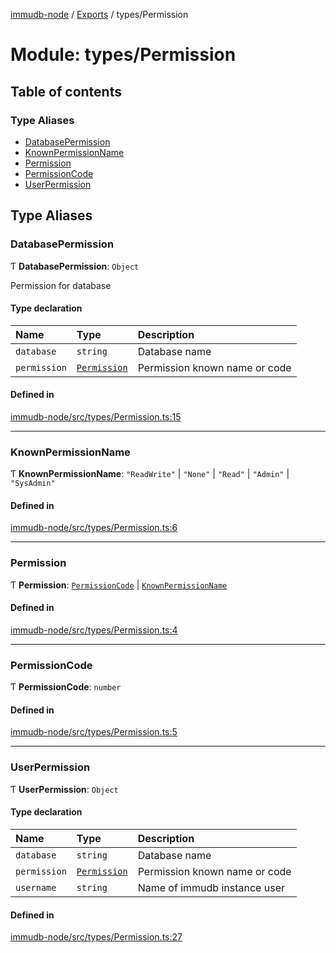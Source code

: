 [immudb-node](../README.md) / [Exports](../modules.md) / types/Permission

# Module: types/Permission

## Table of contents

### Type Aliases

- [DatabasePermission](types_Permission.md#databasepermission)
- [KnownPermissionName](types_Permission.md#knownpermissionname)
- [Permission](types_Permission.md#permission)
- [PermissionCode](types_Permission.md#permissioncode)
- [UserPermission](types_Permission.md#userpermission)

## Type Aliases

### DatabasePermission

Ƭ **DatabasePermission**: `Object`

Permission for database

#### Type declaration

| Name | Type | Description |
| :------ | :------ | :------ |
| `database` | `string` | Database name |
| `permission` | [`Permission`](types_Permission.md#permission) | Permission known name or code |

#### Defined in

[immudb-node/src/types/Permission.ts:15](https://github.com/codenotary/immudb-node/blob/fe12060/immudb-node/src/types/Permission.ts#L15)

___

### KnownPermissionName

Ƭ **KnownPermissionName**: ``"ReadWrite"`` \| ``"None"`` \| ``"Read"`` \| ``"Admin"`` \| ``"SysAdmin"``

#### Defined in

[immudb-node/src/types/Permission.ts:6](https://github.com/codenotary/immudb-node/blob/fe12060/immudb-node/src/types/Permission.ts#L6)

___

### Permission

Ƭ **Permission**: [`PermissionCode`](types_Permission.md#permissioncode) \| [`KnownPermissionName`](types_Permission.md#knownpermissionname)

#### Defined in

[immudb-node/src/types/Permission.ts:4](https://github.com/codenotary/immudb-node/blob/fe12060/immudb-node/src/types/Permission.ts#L4)

___

### PermissionCode

Ƭ **PermissionCode**: `number`

#### Defined in

[immudb-node/src/types/Permission.ts:5](https://github.com/codenotary/immudb-node/blob/fe12060/immudb-node/src/types/Permission.ts#L5)

___

### UserPermission

Ƭ **UserPermission**: `Object`

#### Type declaration

| Name | Type | Description |
| :------ | :------ | :------ |
| `database` | `string` | Database name |
| `permission` | [`Permission`](types_Permission.md#permission) | Permission known name or code |
| `username` | `string` | Name of immudb instance user |

#### Defined in

[immudb-node/src/types/Permission.ts:27](https://github.com/codenotary/immudb-node/blob/fe12060/immudb-node/src/types/Permission.ts#L27)
